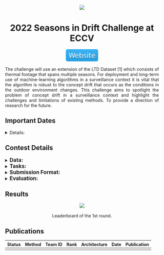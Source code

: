<div align="center">
<img src="data/chalearn_ltd.gif" width="1000">

2022 Seasons in Drift Challenge at ECCV
=============================
<a href="https://chalearnlap.cvc.uab.cat/challenge/51/description/"><img src="../../data/badge/website.svg"></a>
</div>

<div align="justify">

The challenge will use an extension of the LTD Dataset [1] which consists of
thermal footage that spans multiple seasons. For deployment and long-term use of
machine-learning algorithms in a surveillance context it is vital that the
algorithm is robust to the concept drift that occurs as the conditions in the
outdoor environment changes. This challenge aims to spotlight the problem of
concept drift in a surveillance context and highlight the challenges and
limitations of existing methods. To provide a direction of research for the
future.

## Important Dates

<details><summary>Details:</summary>

- **04/25/2022 Start of challenge**
	- Release of training- and validation- data (with and without ground truth
	  respectively).


- **06/15/2022 Release of test data (without ground truth) and validation
  labels**
	- Release of test data (without ground truth) and validation labels. At this
	  stage the participants can download an encrypted version of the test-data
	  and validation labels a few days ahead of the release of the decryption
	  key, to ensure that participants regardless of internet connectivity are
	  on an equal footing.


- **06/17/2022 Start of test phase (end of development phase)**
	- Release of the decryption key for test data and validation labels.
	  Participants start predicting the results on the test data. At this stage
	  they can retrain (or fine-tune) their models with the additional
	  validation set.


- **06/24/2022 End of the Challenge**
	- Deadline for submitting the final predictions over the test (evaluation)
	  data.


- **06/26/2022 Code and fact sheets submission**
	- Deadline for Code submission with detailed instructions (known as "code
	  verification stage"). This includes a list of requirements, pretrained
	  models, and so on. Note, training code with instructions is also required.
	  Organizers strongly encourage the use of docker to facilitate
	  reproducibility.
	- In addition to the code, participants are requested to submit the fact
	  sheets using a template (TBD) provided by the organizers.
	- Additional details about code and fact sheets submission are provided in
	  our challenge webpage, winning solutions (Post challenge) section.


- **07/07/2022 Release of final results**

We encourage participants to submit a paper to the associated workshop,
independently of their rank position.

- Paper submission: – July 1st, 2022
- Paper submission for challenge participants: – July 5th, 2022
- Decision notification: – July 10th, 2022
- Camera ready: – July 15th, 2022

</details>

## Contest Details

<details><summary><b style="font-size:17px">Data:</b></summary>

The LTD dataset used in the Seasons in Drift Challenge at ECCV'22 is an
extension of an existing concept drift dataset and spans 188 days in the period
of 14th May 2020 to 30th of April 2021, with a total of 1689 2-minute clips
sampled at 1fps with associated bounding box annotations for 4 classes (Human,
Bicycle, Motorcycle, Vehicle). The collection of this dataset has included data
from all hours of the day in a wide array of weather conditions overlooking the
harborfront of Aalborg, Denmark. In this dataset depicts the drastic changes of
appearance of the objects of interest as well as the scene over time in a static
surveillance context to develop robust algorithms for real-world deployment.

<div align="center">
	<img src="data/chalearn22_ltd_camera_setup.png" width="300">
	<p>Camera setup</p>
</div>

```text
######### Object Size Grouping Scheme #########
Small (<1024 pixels)
Medium (1025-9695 pixels)
Large (>9696 pixels)

############### Subset Overview ###############
Subset name   :  Full-All
Clips         :  1689
Different days:  188
Timespan      :  2020-05-14 - 2021-04-30
-------------- Object Presence ----------------
Empty frames  : 844638 (78.9937217499792 %)
Frames /w obj : 224609 (21.00627825002081 %)
Total frames  : 1069247

########### Object Distributions ##############
All*          : 6868067
bicycle       : 293280
human         : 5841139
motorcycle    : 32393
vehicle       : 701255
Unique Objects: 143294
------------------- Small ---------------------
All*          : 6092590
bicycle       : 288081
human         : 5663804
motorcycle    : 27153
vehicle       : 113552
------------------- Medium --------------------
All*          : 37468
bicycle       : 7
human         : 454
vehicle       : 37007
------------------- Large ---------------------
All*          : 738009
bicycle       : 5192
human         : 176881
motorcycle    : 5240
vehicle       : 550696
###############################################
```

<div align="center">
	<img src="data/chalearn22_ltd_class_histogram.png" width="350">
	<img src="data/chalearn22_ltd_object_size_cluster_bicycle.png" width="350">
	<img src="data/chalearn22_ltd_object_size_cluster_human.png" width="350">
	<img src="data/chalearn22_ltd_object_size_cluster_motorcycle.png" width="350">
	<img src="data/chalearn22_ltd_object_size_cluster_vehicle.png" width="350">
</div>

</details>

<details><summary><b style="font-size:17px">Tasks:</b></summary>

This challenge is split into **3 different tracks** associated with thermal
object detection. Each track will have the same evaluation criteria/data but
will vary with both the amount of data as well as the time span of the data. The
training data is chosen by selecting the coldest day, and surrounding data as
cold environments introduce the least amount of concept drift. Each track aims
at evaluating how robust a given detection method is to concept drift, by
training on limited data from a specific time period (day, week, month in
February) and evaluation performance across time, by validating and testing
performance on months of unseen data (Jan., May., Apr., May., Jun., Jul., Aug.
and Sep.).

</details>

<details><summary><b style="font-size:17px">Submission Format:</b></summary>

</details>

<details><summary><b style="font-size:17px">Evaluation:</b></summary>

We follow the COCO evaluation scheme for mAP. The primary metric is, mAP across
10 different IoU thresholds (ranging from 0.5 to .95 at 0.05 increments). This
is calculated for each month in the validation/test set and the model is then
ranked based on a weighted average of each month (more distant months having a
larger weight as more concept drift is present). The evaluation is performed
leveraging the official COCO evaluation tools
</details>

## Results

<div align="center">
	<img src="data/aic21_track1_round_01.png" width="800">
	<p>Leaderboard of the 1st round.</p>
</div>

## Publications

| Status | Method | Team ID | Rank | Architecture | Date | Publication |
|:------:|--------|:-------:|:----:|--------------|------|-------------|
|        |        |         |      |              |      |             |

</div>
